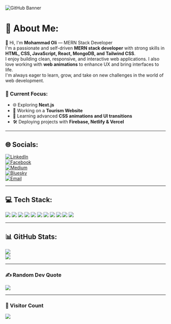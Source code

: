 ![GitHub Banner]([https://cdn-imgix.headout.com/media/images/c9db3cea62133b6a6bb70597326b4a34-388-dubai-img-worlds-of-adventure-tickets-01.jpg?auto=format&w=1222.3999999999999&h=687.6&q=90&fit=crop&ar=16%3A9&crop=faces](https://i.ibb.co/8L2vpfFf/Whats-App-Image-2025-06-25-at-13-04-16-64e13c0f.jpg))


# 💫 About Me:
👋 Hi, I'm **Mohammad Oli** — MERN Stack Developer  
I'm a passionate and self-driven **MERN stack developer** with strong skills in **HTML, CSS, JavaScript, React, MongoDB, and Tailwind CSS**.  
I enjoy building clean, responsive, and interactive web applications. I also love working with **web animations** to enhance UX and bring interfaces to life.  
I'm always eager to learn, grow, and take on new challenges in the world of web development.

### 🔭 Current Focus:
- 🌐 Exploring **Next.js**
- 💼 Working on a **Tourism Website**
- 🎨 Learning advanced **CSS animations and UI transitions**
- 🛠 Deploying projects with **Firebase, Netlify & Vercel**

---

## 🌐 Socials:

[![LinkedIn](https://img.shields.io/badge/LinkedIn-%230077B5.svg?style=for-the-badge&logo=linkedin&logoColor=white)](https://linkedin.com/in/mohammadoli)  
[![Facebook](https://img.shields.io/badge/Facebook-%231877F2.svg?style=for-the-badge&logo=Facebook&logoColor=white)](https://facebook.com/mohammadoli.dev)  
[![Medium](https://img.shields.io/badge/Medium-12100E?style=for-the-badge&logo=medium&logoColor=white)](https://medium.com/@Oli)  
[![Bluesky](https://img.shields.io/badge/Bluesky-0285FF?style=for-the-badge&logo=bluesky&logoColor=white)](https://bsky.app/profile/mohammadoli.bsky.social)  
[![Email](https://img.shields.io/badge/Email-D14836?style=for-the-badge&logo=gmail&logoColor=white)](mailto:olimohammad286@gmail.com)

---

## 💻 Tech Stack:

<p align="left">
  <img src="https://img.shields.io/badge/html5-%23E34F26.svg?style=for-the-badge&logo=html5&logoColor=white"/>
  <img src="https://img.shields.io/badge/css3-%231572B6.svg?style=for-the-badge&logo=css3&logoColor=white"/>
  <img src="https://img.shields.io/badge/javascript-%23323330.svg?style=for-the-badge&logo=javascript&logoColor=%23F7DF1E"/>
  <img src="https://img.shields.io/badge/react-%2320232a.svg?style=for-the-badge&logo=react&logoColor=%2361DAFB"/>
  <img src="https://img.shields.io/badge/mongodb-%234ea94b.svg?style=for-the-badge&logo=mongodb&logoColor=white"/>
  <img src="https://img.shields.io/badge/firebase-%23039BE5.svg?style=for-the-badge&logo=firebase"/>
  <img src="https://img.shields.io/badge/github-%23121011.svg?style=for-the-badge&logo=github&logoColor=white"/>
  <img src="https://img.shields.io/badge/netlify-%23000000.svg?style=for-the-badge&logo=netlify&logoColor=white"/>
  <img src="https://img.shields.io/badge/vercel-%23000000.svg?style=for-the-badge&logo=vercel&logoColor=white"/>
  <img src="https://img.shields.io/badge/c++-%2300599C.svg?style=for-the-badge&logo=c%2B%2B&logoColor=white"/>
  <img src="https://img.shields.io/badge/c-%2300599C.svg?style=for-the-badge&logo=c&logoColor=white"/>
</p>

---

## 📊 GitHub Stats:

  
![](https://nirzak-streak-stats.vercel.app/?user=mohammad-oli56&theme=tokyonight&hide_border=true)  
![](https://github-readme-stats.vercel.app/api/top-langs/?username=mohammad-oli56&theme=tokyonight&hide_border=true&layout=compact)

---

### ✍️ Random Dev Quote
![](https://quotes-github-readme.vercel.app/api?type=vertical&theme=tokyonight)

---

### 👀 Visitor Count
[![](https://visitcount.itsvg.in/api?id=mohammad-oli56&icon=4&color=9)](https://visitcount.itsvg.in)

<!-- Proudly created with GPRM ( https://gprm.itsvg.in ) -->
